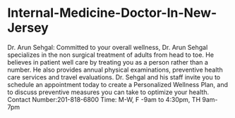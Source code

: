 # Internal-Medicine-Doctor-In-New-Jersey
Dr. Arun Sehgal: Committed to your overall wellness, Dr. Arun Sehgal specializes in the non surgical treatment of adults from head to toe. He believes in patient well care by treating you as a person rather than a number. He also provides annual physical examinations, preventive health care services and travel evaluations. Dr. Sehgal and his staff invite you to schedule an appointment today to create a Personalized Wellness Plan, and to discuss preventive measures you can take to optimize your health. Contact Number:201-818-6800 Time: M-W, F -9am to 4:30pm, TH 9am-7pm
